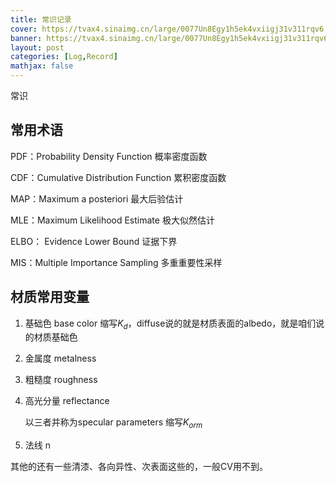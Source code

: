 ```yaml
---
title: 常识记录
cover: https://tvax4.sinaimg.cn/large/0077Un8Egy1h5ek4vxiigj31v311rqv6.jpg
banner: https://tvax4.sinaimg.cn/large/0077Un8Egy1h5ek4vxiigj31v311rqv6.jpg
layout: post
categories: [Log,Record]
mathjax: false
---
```


常识

<!-- more -->

## 常用术语

PDF：Probability Density Function 概率密度函数

CDF：Cumulative Distribution Function 累积密度函数

MAP：Maximum a posteriori 最大后验估计

MLE：Maximum Likelihood Estimate 极大似然估计

ELBO： Evidence Lower Bound 证据下界

MIS：Multiple Importance Sampling 多重重要性采样



## 材质常用变量

1. 基础色   base color    缩写$K_d$，diffuse说的就是材质表面的albedo，就是咱们说的材质基础色

2. 金属度 metalness

3. 粗糙度 roughness

4. 高光分量 reflectance

   以三者并称为specular parameters  缩写$K_{orm}$

5. 法线 n 

其他的还有一些清漆、各向异性、次表面这些的，一般CV用不到。


